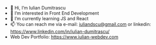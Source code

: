 - 👋 Hi, I’m Iulian Dumitrascu
- 👀 I’m interested in Front End Development
- 🌱 I’m currently learning JS and React
- 📫 You can reach me via e-mail: iuliandscu@gmail.com or linkedin: https://www.linkedin.com/in/iulian-dumitrascu/
- Web Dev Portfolio: https://www.iulian-webdev.com

<!---
iuliandscu/iuliandscu is a ✨ special ✨ repository because its `README.md` (this file) appears on your GitHub profile.
You can click the Preview link to take a look at your changes.
--->
